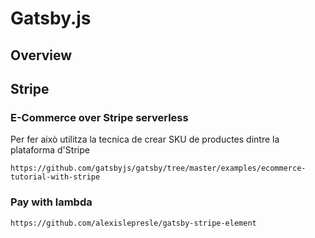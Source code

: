 # Gatsby.js



## Overview



## Stripe

### E-Commerce over Stripe serverless  

Per fer això utilitza la tecnica de crear SKU de productes dintre la plataforma d'Stripe

```
https://github.com/gatsbyjs/gatsby/tree/master/examples/ecommerce-tutorial-with-stripe
```


### Pay with lambda

```
https://github.com/alexislepresle/gatsby-stripe-element
```



